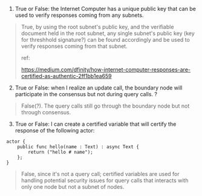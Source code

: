 1. True or False: the Internet Computer has a unique public key that can be used to verify responses coming from any subnets.
> True, by using the root subnet's public key, and the verifiable document held in the root subnet, any single subnet's public key (key for threshhold signature?) can be found accordingly and be used to verify responses coming from that subnet.
> 
> ref:
>
> https://medium.com/dfinity/how-internet-computer-responses-are-certified-as-authentic-2ff1bb1ea659

2. True or False: when I realize an update call, the boundary node will participate in the consensus but not during query calls.
?
> False(?). The query calls still go through the boundary node but not through consensus.

3. True or False: I can create a certified variable that will certify the response of the following actor:
```motoko
actor {
    public func hello(name : Text) : async Text {
        return ("hello # name");
    };
}
```
> False, since it's not a query call; certified variables are used for handling potential security issues for query calls that interacts with only one node but not a subnet of nodes.
